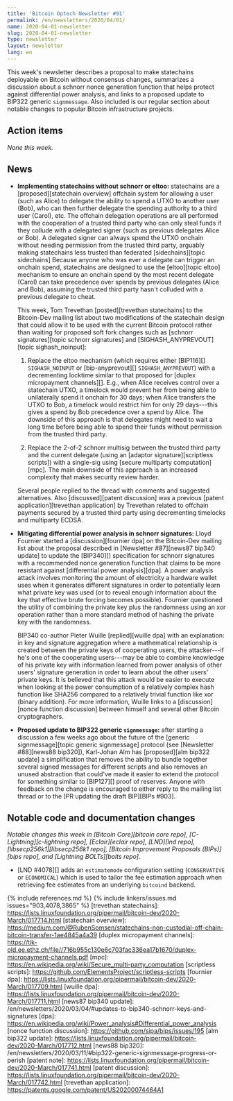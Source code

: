 ```yaml
---
title: 'Bitcoin Optech Newsletter #91'
permalink: /en/newsletters/2020/04/01/
name: 2020-04-01-newsletter
slug: 2020-04-01-newsletter
type: newsletter
layout: newsletter
lang: en
---
```

This week's newsletter describes a proposal to make statechains
deployable on Bitcoin without consensus changes, summarizes a discussion
about a schnorr nonce generation function that helps protect against
differential power analysis, and links to a proposed update to BIP322
generic `signmessage`.  Also included is our regular section about
notable changes to popular Bitcoin infrastructure projects.

## Action items

*None this week.*

## News

- **Implementing statechains without schnorr or eltoo:** statechains are
  a [proposed][statechain overview] offchain system for allowing a user (such as Alice) to
  delegate the ability to spend a UTXO to another user (Bob), who can
  then further delegate the spending authority to a third user (Carol),
  etc.  The offchain delegation operations are all performed with the
  cooperation of a trusted third party who can only steal funds if they
  collude with a delegated signer (such as previous delegates Alice or
  Bob).  A delegated signer can always spend the UTXO onchain without
  needing permission from the trusted third party, arguably making
  statechains less trusted than federated [sidechains][topic sidechains]
  Because anyone who was ever a delegate can
  trigger an onchain spend, statechains are designed to use the
  [eltoo][topic eltoo] mechanism to ensure an onchain spend by the most
  recent delegate (Carol) can take precedence over spends by previous
  delegates (Alice and Bob), assuming the trusted third party hasn't
  colluded with a previous delegate to cheat.

    This week, Tom Trevethan [posted][trevethan statechains] to the
    Bitcoin-Dev mailing list about two modifications of the
    statechain design that could allow it to be used with the current
    Bitcoin protocol rather than waiting for proposed soft fork changes
    such as [schnorr signatures][topic schnorr signatures]
    and [SIGHASH_ANYPREVOUT][topic sighash_noinput]:

    1. Replace the eltoo mechanism (which requires either [BIP116][]
       `SIGHASH_NOINPUT` or [bip-anyprevout][] `SIGHASH_ANYPREVOUT`)
       with a decrementing locktime similar to that proposed for
       [duplex micropayment channels][].  E.g., when Alice receives
       control over a statechain UTXO, a timelock would prevent her from
       being able to unilaterally spend it onchain for 30 days; when
       Alice transfers the UTXO to Bob, a timelock would restrict him
       for only 29 days---this gives a spend by Bob precedence over a
       spend by Alice.  The downside of this approach is that delegates
       might need to wait a long time before being able to spend their
       funds without permission from the trusted third party.

    2. Replace the 2-of-2 schnorr multisig between the trusted third
       party and the current delegate (using an [adaptor
       signature][scriptless scripts]) with a single-sig using [secure
       multiparty computation][mpc].  The main downside of this approach
       is an increased complexity that makes security review harder.

    Several people replied to the thread with comments and suggested
    alternatives.  Also [discussed][patent discussion] was a previous
    [patent application][trevethan application] by Trevethan related to
    offchain payments secured by a trusted third party using
    decrementing timelocks and multiparty ECDSA.

- **Mitigating differential power analysis in schnorr signatures:**
  Lloyd Fournier started a [discussion][fournier dpa] on the Bitcoin-Dev
  mailing list about the proposal described in [Newsletter #87][news87
  bip340 update] to update the [BIP340][] specification for schnorr
  signatures with a recommended nonce generation function that claims to
  be more resistant against [differential power analysis][dpa].  A power
  analysis attack involves monitoring the amount of electricity a hardware wallet
  uses when it generates different signatures in order to potentially
  learn what private key was used (or to reveal enough information about the key that effective brute
  forcing becomes possible).  Fournier questioned the utility of
  combining the private key plus the randomness using an xor
  operation rather than a more standard method of hashing the private
  key with the randomness.

    BIP340 co-author Pieter Wuille [replied][wuille dpa] with an
    explanation: in key and signature aggregation where
    a mathematical relationship is created between the private keys of
    cooperating users, the attacker---if he's one of the cooperating
    users---may be able to combine knowledge of his private key with
    information learned from power analysis of other users' signature generation in order to learn about the
    other users' private keys.  It is believed that this
    attack would be easier to execute when looking at the power
    consumption of a relatively complex hash function like SHA256
    compared to a relatively trivial function like xor (binary
    addition).  For more information, Wuille links to a
    [discussion][nonce function discussion] between himself and several
    other Bitcoin cryptographers.

- **Proposed update to BIP322 generic `signmessage`:** after starting a
  discussion a few weeks ago about the future of the [generic
  signmessage][topic generic signmessage] protocol (see [Newsletter
  #88][news88 bip320]), Karl-Johan Alm has [proposed][alm bip322 update] a
  simplification that removes the ability to bundle together several
  signed messages for different scripts and also removes an unused
  abstraction that could've made it easier to extend the protocol for
  something similar to [BIP127][] proof of reserves.  Anyone with
  feedback on the change is encouraged to either reply to the mailing
  list thread or to the [PR updating the draft BIP][BIPs #903].

## Notable code and documentation changes

*Notable changes this week in [Bitcoin Core][bitcoin core repo],
[C-Lightning][c-lightning repo], [Eclair][eclair repo], [LND][lnd repo],
[libsecp256k1][libsecp256k1 repo], [Bitcoin Improvement Proposals
(BIPs)][bips repo], and [Lightning BOLTs][bolts repo].*

- [LND #4078][] adds an `estimatemode` configuration setting (`CONSERVATIVE`
  or `ECONOMICAL`) which is used to tailor the fee estimation approach when
  retrieving fee estimates from an underlying `bitcoind` backend.

{% include references.md %}
{% include linkers/issues.md issues="903,4078,3865" %}
[trevethan statechains]: https://lists.linuxfoundation.org/pipermail/bitcoin-dev/2020-March/017714.html
[statechain overview]: https://medium.com/@RubenSomsen/statechains-non-custodial-off-chain-bitcoin-transfer-1ae4845a4a39
[duplex micropayment channels]: https://tik-old.ee.ethz.ch/file//716b955c130e6c703fac336ea17b1670/duplex-micropayment-channels.pdf
[mpc]: https://en.wikipedia.org/wiki/Secure_multi-party_computation
[scriptless scripts]: https://github.com/ElementsProject/scriptless-scripts
[fournier dpa]: https://lists.linuxfoundation.org/pipermail/bitcoin-dev/2020-March/017709.html
[wuille dpa]: https://lists.linuxfoundation.org/pipermail/bitcoin-dev/2020-March/017711.html
[news87 bip340 update]: /en/newsletters/2020/03/04/#updates-to-bip340-schnorr-keys-and-signatures
[dpa]: https://en.wikipedia.org/wiki/Power_analysis#Differential_power_analysis
[nonce function discussion]: https://github.com/sipa/bips/issues/195
[alm bip322 update]: https://lists.linuxfoundation.org/pipermail/bitcoin-dev/2020-March/017712.html
[news88 bip320]: /en/newsletters/2020/03/11/#bip322-generic-signmessage-progress-or-perish
[patent note]: https://lists.linuxfoundation.org/pipermail/bitcoin-dev/2020-March/017741.html
[patent discussion]: https://lists.linuxfoundation.org/pipermail/bitcoin-dev/2020-March/017742.html
[trevethan application]: https://patents.google.com/patent/US20200074464A1
